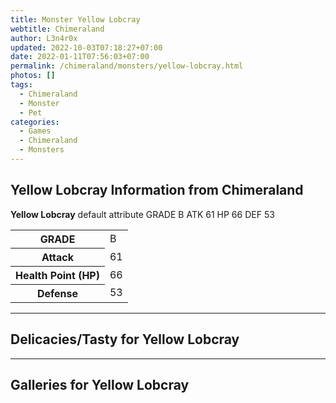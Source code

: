 ```yaml
---
title: Monster Yellow Lobcray
webtitle: Chimeraland
author: L3n4r0x
updated: 2022-10-03T07:18:27+07:00
date: 2022-01-11T07:56:03+07:00
permalink: /chimeraland/monsters/yellow-lobcray.html
photos: []
tags:
  - Chimeraland
  - Monster
  - Pet
categories:
  - Games
  - Chimeraland
  - Monsters
---
```


<section id="bootstrap-wrapper"><link rel="stylesheet" href="https://rawcdn.githack.com/dimaslanjaka/Web-Manajemen/bb6505ea081a75a7c845f65fb9d939276931c82f/css/bootstrap-4.5-wrapper.css"/><h2>Yellow Lobcray Information from Chimeraland</h2><p><b>Yellow Lobcray</b> default attribute GRADE B ATK 61 HP 66 DEF 53<table><tr><th>GRADE</th><td>B</td></tr><tr><th>Attack</th><td>61</td></tr><tr><th>Health Point (HP)</th><td>66</td></tr><tr><th>Defense</th><td>53</td></tr></table></p><hr/><h2>Delicacies/Tasty for Yellow Lobcray</h2><hr/><div id="gallery"><h2>Galleries for Yellow Lobcray</h2><div class="row"></div></div></section>